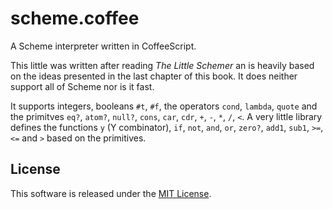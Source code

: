 scheme.coffee
=============

A Scheme interpreter written in CoffeeScript.

This little was written after reading _The Little Schemer_ an is heavily based on the ideas presented in the last chapter of this book. It does neither support all of Scheme nor is it fast.

It supports integers, booleans `#t`, `#f`, the operators `cond`, `lambda`, `quote` and the primitves
`eq?`, `atom?`, `null?`, `cons`, `car`, `cdr`, `+`, `-`, `*`, `/`, `<`. A very little library
defines the functions `y` (Y combinator), `if`, `not`, `and`, `or`, `zero?`, `add1`, `sub1`, `>=`,
`<=` and `>` based on the primitives.

License
-------

This software is released under the
[MIT License](http://www.opensource.org/licenses/MIT).
